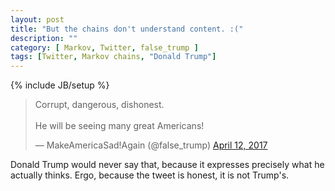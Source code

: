 ```yaml
---
layout: post
title: "But the chains don't understand content. :("
description: ""
category: [ Markov, Twitter, false_trump ]
tags: [Twitter, Markov chains, "Donald Trump"]
---
```

{% include JB/setup %}

<blockquote class="twitter-tweet" data-lang="en"><p lang="en" dir="ltr">Corrupt, dangerous, dishonest.<br><br>He will be seeing many great Americans!</p>&mdash; MakeAmericaSad!Again (@false_trump) <a href="https://twitter.com/false_trump/status/852016115806896128">April 12, 2017</a></blockquote>
<script async src="//platform.twitter.com/widgets.js" charset="utf-8"></script>

Donald Trump would never say that, because it expresses precisely what he actually thinks. Ergo, because the tweet is honest, it is not Trump's.
